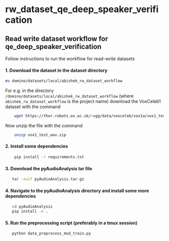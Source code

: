 # rw_dataset_qe_deep_speaker_verification
## Read write dataset workflow for qe_deep_speaker_verification

Follow instructions to run the workflow for read-write datasets

#### 1. Download the dataset in the dataset directory 
```sh
mv domino/datasets/local/abishek_rw_dataset_workflow
```

  For e.g. in the directory ```/domino/datasets/local/abishek_rw_dataset_workflow``` (where ```abishek_rw_dataset_workflow``` is the project name) download the VoxCeleb1 dataset with the command
  
```sh 
    wget https://thor.robots.ox.ac.uk/~vgg/data/voxceleb/vox1a/vox1_test_wav.zip
```
Now unzip the file with the command
```sh
    unzip vox1_test_wav.zip
```

#### 2. Install some dependencies
```sh
    pip install -r requirements.txt
```
 
#### 3. Download the pyAudioAnalysis tar file
```sh
   tar -xvzf pyAudioAnalysis.tar.gz
``` 

#### 4. Navigate to the pyAudioAnalysis directory and install some more dependencies
```sh
   cd pyAudioAnalysis
   pip install -e .
```

#### 5. Run the preprocessing script (preferably in a tmux session)
```sh
   python data_preprocess_mod_train.py
 ```
